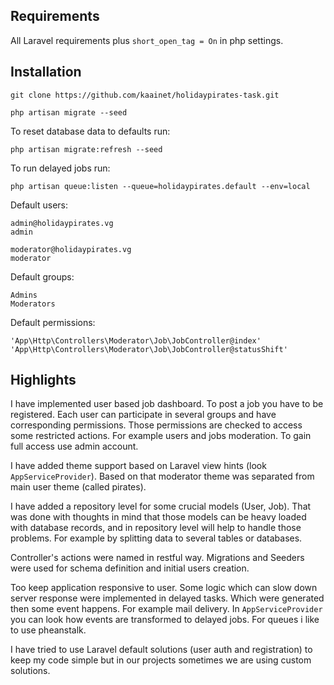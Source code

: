 ## Requirements

All Laravel requirements plus `short_open_tag = On` in php settings.

## Installation

    git clone https://github.com/kaainet/holidaypirates-task.git

    php artisan migrate --seed

To reset database data to defaults run:

    php artisan migrate:refresh --seed

To run delayed jobs run:

    php artisan queue:listen --queue=holidaypirates.default --env=local

Default users:

    admin@holidaypirates.vg
    admin
    
    moderator@holidaypirates.vg
    moderator

Default groups:

    Admins
    Moderators

Default permissions:

    'App\Http\Controllers\Moderator\Job\JobController@index'
    'App\Http\Controllers\Moderator\Job\JobController@statusShift'

## Highlights

I have implemented user based job dashboard. To post a job you have to be registered. Each user can participate in several groups and have corresponding permissions. Those permissions are checked to access some restricted actions. For example users and jobs moderation. To gain full access use admin account.

I have added theme support based on Laravel view hints (look `AppServiceProvider`). Based on that moderator theme was separated from main user theme (called pirates).

I have added a repository level for some crucial models (User, Job). That was done with thoughts in mind that those models can be heavy loaded  with database records, and in repository level will help to handle those problems. For example by splitting data to several tables or databases.

Controller's actions were named in restful way. Migrations and Seeders were used for schema definition and initial users creation. 

Too keep application responsive to user. Some logic which can slow down server response were implemented in delayed tasks. Which were generated then some event happens. For example mail delivery. In `AppServiceProvider` you can look how events are transformed to delayed jobs. For queues i like to use pheanstalk.

I have tried to use Laravel default solutions (user auth and registration) to keep my code simple but in our projects sometimes we are using custom solutions.


